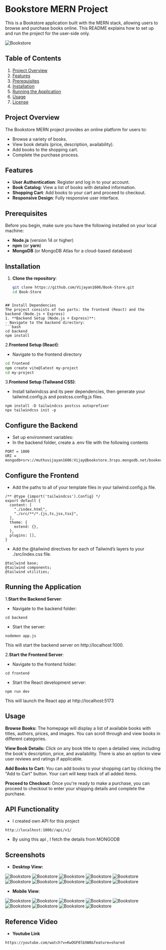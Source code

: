 
# Bookstore MERN Project

This is a Bookstore application built with the MERN stack, allowing users to browse and purchase books online. This README explains how to set up and run the project for the user-side only.

![Bookstore](./frontend/src/assets/image.png)



## Table of Contents
1. [Project Overview](#project-overview)
2. [Features](#features)
3. [Prerequisites](#prerequisites)
4. [Installation](#installation)
5. [Running the Application](#running-the-application)
6. [Usage](#usage)
7. [License](#license)

## Project Overview
The Bookstore MERN project provides an online platform for users to:
- Browse a variety of books.
- View book details (price, description, availability).
- Add books to the shopping cart.
- Complete the purchase process.

## Features
- **User Authentication**: Register and log in to your account.
- **Book Catalog**: View a list of books with detailed information.
- **Shopping Cart**: Add books to your cart and proceed to checkout.
- **Responsive Design**: Fully responsive user interface.

## Prerequisites
Before you begin, make sure you have the following installed on your local machine:
- **Node.js** (version 14 or higher)
- **npm** (or **yarn**)
- **MongoDB** (or MongoDB Atlas for a cloud-based database)

## Installation
1. **Clone the repository**:
   ```bash
   git clone https://github.com/Vijayan1606/Book-Store.git
   cd Book-Store
```

## Install Dependencies
The project consists of two parts: the frontend (React) and the backend (Node.js + Express)
1. **Backend Setup (Node.js + Express)**:
- Navigate to the backend directory:
```bash
cd backend
npm install
```
2.**Frontend Setup (React)**:
- Navigate to the frontend directory
```bash
cd frontend
npm create vite@latest my-project 
cd my-project
```
3.**Frontend Setup (Tailwand CSS)**:
- Install tailwindcss and its peer dependencies, then generate your tailwind.config.js and postcss.config.js files.
```
npm install -D tailwindcss postcss autoprefixer
npx tailwindcss init -p

```
## Configure the Backend
- Set up environment variables:
- In the backend folder, create a .env file with the following contents
```
PORT = 1000
URI = mongodb+srv://muthuvijayan1606:Vijay@bookstore.3rsps.mongodb.net/bookecommerce
```
## Configure the Frontend
- Add the paths to all of your template files in your tailwind.config.js file.
```
/** @type {import('tailwindcss').Config} */
export default {
  content: [
    "./index.html",
    "./src/**/*.{js,ts,jsx,tsx}",
  ],
  theme: {
    extend: {},
  },
  plugins: [],
}
```
- Add the @tailwind directives for each of Tailwind’s layers to your ./src/index.css file.
```
@tailwind base;
@tailwind components;
@tailwind utilities;
```
## Running the Application
1.**Start the Backend Server**:
- Navigate to the backend folder:
```
cd backend
```
- Start the server:
```
nodemon app.js
```
This will start the backend server on http://localhost:1000.

2.**Start the Frontend Server**:
- Navigate to the frontend folder:
```
cd frontend
```
- Start the React development server:
```
npm run dev
```
This will launch the React app at http://localhost:5173

## Usage
**Browse Books:** The homepage will display a list of available books with titles, authors, prices, and images. You can scroll through and view books in different categories.

**View Book Details:** Click on any book title to open a detailed view, including the book's description, price, and availability. There is also an option to view user reviews and ratings if applicable.

**Add Books to Cart:** You can add books to your shopping cart by clicking the "Add to Cart" button. Your cart will keep track of all added items.

**Proceed to Checkout:** Once you're ready to make a purchase, you can proceed to checkout to enter your shipping details and complete the purchase.

## API Functionality

- I created own API for this project 
```
http://localhost:1000//api/v1/
```
- By using this api , I fetch the details from MONGODB 

## Screenshots

- **Desktop View:**
  
![Bookstore](./frontend/src/assets/Screenshot%20(20).png)
![Bookstore](./frontend/src/assets/Screenshot%20(21).png)
![Bookstore](./frontend/src/assets/Screenshot%20(23).png)
![Bookstore](./frontend/src/assets/Screenshot%20(24).png)
![Bookstore](./frontend/src/assets/Screenshot%20(25).png)
![Bookstore](./frontend/src/assets/Screenshot%20(26).png)
![Bookstore](./frontend/src/assets/Screenshot%20(27).png)
![Bookstore](./frontend/src/assets/Screenshot%20(28).png)
![Bookstore](./frontend/src/assets/Screenshot%20(29).png)
![Bookstore](./frontend/src/assets/Screenshot%20(30).png)


- **Mobile View**:
  
![Bookstore](./frontend/src/assets/Mobileview/Screenshot%202024-12-31%20104156.png)
![Bookstore](./frontend/src/assets/Mobileview/Screenshot%202024-12-31%20104301.png)
![Bookstore](./frontend/src/assets/Mobileview/Screenshot%202024-12-31%20104350.png)
![Bookstore](./frontend/src/assets/Mobileview/Screenshot%202024-12-31%20104429.png)
![Bookstore](./frontend/src/assets/Mobileview/Screenshot%202024-12-31%20104512.png)
![Bookstore](./frontend/src/assets/Mobileview/Screenshot%202024-12-31%20104552.png)
![Bookstore](./frontend/src/assets/Mobileview/Screenshot%202024-12-31%20104716.png)
![Bookstore](./frontend/src/assets/Mobileview/Screenshot%202024-12-31%20104751.png)
![Bookstore](./frontend/src/assets/Mobileview/Screenshot%202024-12-31%20104816.png)


## Reference Video

- **Youtube Link**

```
https://youtube.com/watch?v=KwOGF0lbXW8&feature=shared

```



